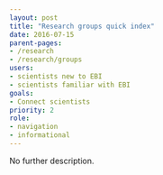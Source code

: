 ```yaml
---
layout: post
title: "Research groups quick index"
date: 2016-07-15
parent-pages:
- /research
- /research/groups
users:
- scientists new to EBI
- scientists familiar with EBI
goals:
- Connect scientists
priority: 2
role:
- navigation
- informational
---
```


No further description.
